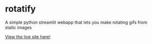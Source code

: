 # rotatify
A simple python streamlit webapp that lets you make rotating gifs from static images

[View the live site here!](https://share.streamlit.io/ageofmarcus/rotatify/main)